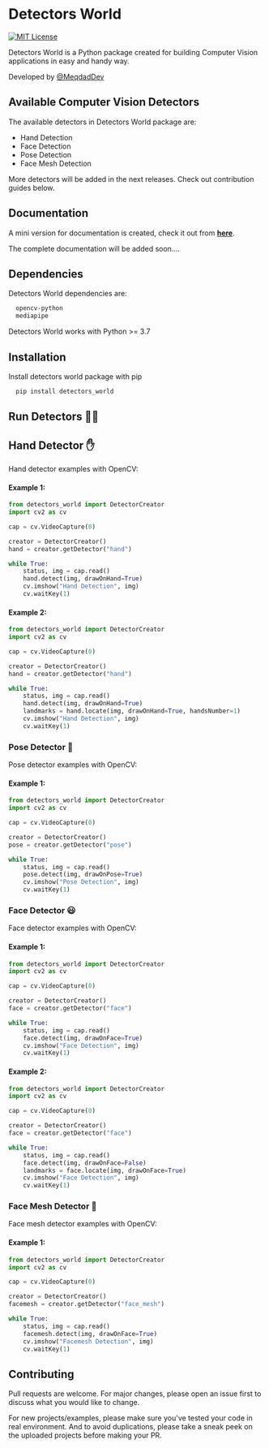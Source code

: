 # Detectors World
[![MIT License](https://img.shields.io/badge/License-MIT-green.svg)](https://choosealicense.com/licenses/mit/)

Detectors World is a Python package created for building Computer Vision applications in easy and handy way.

Developed by [@MeqdadDev](https://www.github.com/MeqdadDev)


## Available Computer Vision Detectors
The available detectors in Detectors World package are: 
- Hand Detection
- Face Detection
- Pose Detection
- Face Mesh Detection

More detectors will be added in the next releases. Check out contribution guides below.


## Documentation

A mini version for documentation is created, check it out from <b>[here](https://github.com/MeqdadDev/detectors-world)</b>.

The complete documentation will be added soon....


## Dependencies

Detectors World dependencies are:

```bash
  opencv-python
  mediapipe
```

Detectors World works with Python >= 3.7

## Installation

Install detectors world package with pip

```bash
  pip install detectors_world
```


## Run Detectors 🚀🚀

## Hand Detector ✋

Hand detector examples with OpenCV:

#### Example 1:

```python
from detectors_world import DetectorCreator
import cv2 as cv

cap = cv.VideoCapture(0)

creator = DetectorCreator()
hand = creator.getDetector("hand")

while True:
    status, img = cap.read()
    hand.detect(img, drawOnHand=True)
    cv.imshow("Hand Detection", img)
    cv.waitKey(1)
```

#### Example 2:

```python
from detectors_world import DetectorCreator
import cv2 as cv

cap = cv.VideoCapture(0)

creator = DetectorCreator()
hand = creator.getDetector("hand")

while True:
    status, img = cap.read()
    hand.detect(img, drawOnHand=True)
    landmarks = hand.locate(img, drawOnHand=True, handsNumber=1)
    cv.imshow("Hand Detection", img)
    cv.waitKey(1)
```

### Pose Detector 💪

Pose detector examples with OpenCV:

#### Example 1:

```python
from detectors_world import DetectorCreator
import cv2 as cv

cap = cv.VideoCapture(0)

creator = DetectorCreator()
pose = creator.getDetector("pose")

while True:
    status, img = cap.read()
    pose.detect(img, drawOnPose=True)
    cv.imshow("Pose Detection", img)
    cv.waitKey(1)
```

### Face Detector 😃

Face detector examples with OpenCV:

#### Example 1:

```python
from detectors_world import DetectorCreator
import cv2 as cv

cap = cv.VideoCapture(0)

creator = DetectorCreator()
face = creator.getDetector("face")

while True:
    status, img = cap.read()
    face.detect(img, drawOnFace=True)
    cv.imshow("Face Detection", img)
    cv.waitKey(1)
```

#### Example 2:

```python
from detectors_world import DetectorCreator
import cv2 as cv

cap = cv.VideoCapture(0)

creator = DetectorCreator()
face = creator.getDetector("face")

while True:
    status, img = cap.read()
    face.detect(img, drawOnFace=False)
    landmarks = face.locate(img, drawOnFace=True)
    cv.imshow("Face Detection", img)
    cv.waitKey(1)
```

### Face Mesh Detector 🤖

Face mesh detector examples with OpenCV:

#### Example 1:

```python
from detectors_world import DetectorCreator
import cv2 as cv

cap = cv.VideoCapture(0)

creator = DetectorCreator()
facemesh = creator.getDetector("face_mesh")

while True:
    status, img = cap.read()
    facemesh.detect(img, drawOnFace=True)
    cv.imshow("Facemesh Detection", img)
    cv.waitKey(1)
```


## Contributing

Pull requests are welcome. For major changes, please open an issue first to discuss what you would like to change.

For new projects/examples, please make sure you've tested your code in real environment. And to avoid duplications, please take a sneak peek on the uploaded projects before making your PR.
